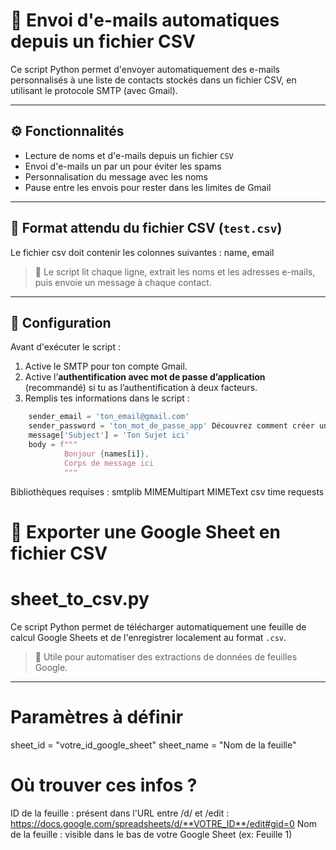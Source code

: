 # 📧 Envoi d'e-mails automatiques depuis un fichier CSV

Ce script Python permet d'envoyer automatiquement des e-mails personnalisés à une liste de contacts stockés dans un fichier CSV, en utilisant le protocole SMTP (avec Gmail).

---

## ⚙️ Fonctionnalités

- Lecture de noms et d'e-mails depuis un fichier `CSV`
- Envoi d'e-mails un par un pour éviter les spams
- Personnalisation du message avec les noms
- Pause entre les envois pour rester dans les limites de Gmail

---

## 📝 Format attendu du fichier CSV (`test.csv`)

Le fichier csv doit contenir les colonnes suivantes :
name, email


> 📌 Le script lit chaque ligne, extrait les noms et les adresses e-mails, puis envoie un message à chaque contact.

---

## 🔐 Configuration

Avant d'exécuter le script :

1. Active le SMTP pour ton compte Gmail.
2. Active l’**authentification avec mot de passe d’application** (recommandé) si tu as l’authentification à deux facteurs.
3. Remplis tes informations dans le script :

```python
    sender_email = 'ton_email@gmail.com'
    sender_password = 'ton_mot_de_passe_app' Découvrez comment créer un mot de passe de application si vous ne savez pas comment procéder.
    message['Subject'] = 'Ton Sujet ici'
    body = f""" 
            Bonjour {names[i]},
            Corps de message ici
            """
```
Bibliothèques requises : 
    smtplib
    MIMEMultipart
    MIMEText
    csv
    time
    requests

# 📄 Exporter une Google Sheet en fichier CSV
# sheet_to_csv.py
Ce script Python permet de télécharger automatiquement une feuille de calcul Google Sheets et de l'enregistrer localement au format `.csv`.

> 🧠 Utile pour automatiser des extractions de données de feuilles Google.

---
# Paramètres à définir
sheet_id = "votre_id_google_sheet"
sheet_name = "Nom de la feuille"

# Où trouver ces infos ?
ID de la feuille : présent dans l'URL entre /d/ et /edit :
https://docs.google.com/spreadsheets/d/**VOTRE_ID**/edit#gid=0
Nom de la feuille : visible dans le bas de votre Google Sheet (ex: Feuille 1)